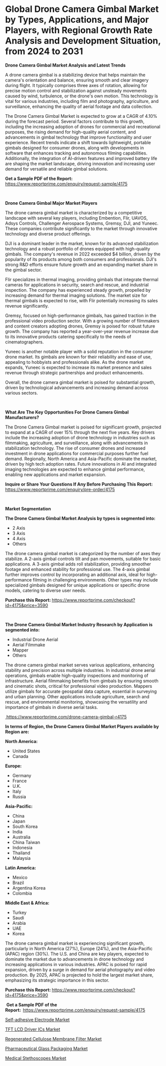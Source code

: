<p><h1>Global Drone Camera Gimbal Market by Types, Applications, and Major Players, with Regional Growth Rate Analysis and Development Situation, from 2024 to 2031</h1></p><p><strong>Drone Camera Gimbal Market Analysis and Latest Trends</strong></p>
<p><p>A drone camera gimbal is a stabilizing device that helps maintain the camera's orientation and balance, ensuring smooth and clear imagery during flight. It typically comprises three axes of rotation, allowing for precise motion control and stabilization against unsteady movements caused by wind, turbulence, or the drone's own motion. This technology is vital for various industries, including film and photography, agriculture, and surveillance, enhancing the quality of aerial footage and data collection.</p><p>The Drone Camera Gimbal Market is expected to grow at a CAGR of 4.10% during the forecast period. Several factors contribute to this growth, including the increasing adoption of drones for commercial and recreational purposes, the rising demand for high-quality aerial content, and advancements in gimbal technology that improve functionality and user experience. Recent trends indicate a shift towards lightweight, portable gimbals designed for consumer drones, along with developments in software that enhances tracking and autonomous filming capabilities. Additionally, the integration of AI-driven features and improved battery life are shaping the market landscape, driving innovation and increasing user demand for versatile and reliable gimbal solutions.</p></p>
<p><strong>Get a Sample PDF of the Report:&nbsp;</strong> <a href="https://www.reportprime.com/enquiry/request-sample/4175">https://www.reportprime.com/enquiry/request-sample/4175</a></p>
<p>&nbsp;</p>
<p><strong>Drone Camera Gimbal Major Market Players</strong></p>
<p><p>The drone camera gimbal market is characterized by a competitive landscape with several key players, including Embention, Flir, UAVOS, Adsys Controls, Challenger Aerospace Systems, Gremsy, DJI, and Yuneec. These companies contribute significantly to the market through innovative technology and diverse product offerings.</p><p>DJI is a dominant leader in the market, known for its advanced stabilization technology and a robust portfolio of drones equipped with high-quality gimbals. The company's revenue in 2022 exceeded $4 billion, driven by the popularity of its products among both consumers and professionals. DJI's strong R&D efforts ensure future growth and an expanding market share in the gimbal sector.</p><p>Flir specializes in thermal imaging, providing gimbals that integrate thermal cameras for applications in security, search and rescue, and industrial inspection. The company has experienced steady growth, propelled by increasing demand for thermal imaging solutions. The market size for thermal gimbals is expected to rise, with Flir potentially increasing its sales revenue significantly.</p><p>Gremsy, focused on high-performance gimbals, has gained traction in the professional video production sector. With a growing number of filmmakers and content creators adopting drones, Gremsy is poised for robust future growth. The company has reported a year-over-year revenue increase due to its innovative products catering specifically to the needs of cinematographers.</p><p>Yuneec is another notable player with a solid reputation in the consumer drone market. Its gimbals are known for their reliability and ease of use, appealing to hobbyists and professionals alike. As the drone market expands, Yuneec is expected to increase its market presence and sales revenue through strategic partnerships and product enhancements.</p><p>Overall, the drone camera gimbal market is poised for substantial growth, driven by technological advancements and increasing demand across various sectors.</p></p>
<p>&nbsp;</p>
<p><strong>What Are The Key Opportunities For Drone Camera Gimbal Manufacturers?</strong></p>
<p><p>The Drone Camera Gimbal market is poised for significant growth, projected to expand at a CAGR of over 15% through the next five years. Key drivers include the increasing adoption of drone technology in industries such as filmmaking, agriculture, and surveillance, along with advancements in stabilization technology. The rise of consumer drones and increased investment in drone applications for commercial purposes further fuel demand. Regionally, North America and Asia-Pacific dominate the market, driven by high tech adoption rates. Future innovations in AI and integrated imaging technologies are expected to enhance gimbal performance, enabling new applications and market expansion.</p></p>
<p><strong>Inquire or Share Your Questions If Any Before Purchasing This Report:</strong> <a href="https://www.reportprime.com/enquiry/pre-order/4175">https://www.reportprime.com/enquiry/pre-order/4175</a></p>
<p>&nbsp;</p>
<p><strong>Market Segmentation</strong></p>
<p><strong>The Drone Camera Gimbal Market Analysis by types is segmented into:</strong></p>
<p><ul><li>2 Axis</li><li>3 Axis</li><li>4 Axis</li><li>Others</li></ul></p>
<p><p>The drone camera gimbal market is categorized by the number of axes they stabilize. A 2-axis gimbal controls tilt and pan movements, suitable for basic applications. A 3-axis gimbal adds roll stabilization, providing smoother footage and enhanced stability for professional use. The 4-axis gimbal further improves control by incorporating an additional axis, ideal for high-performance filming in challenging environments. Other types may include specialized gimbals designed for unique applications or specific drone models, catering to diverse user needs.</p></p>
<p><strong>Purchase this Report:&nbsp;</strong><a href="https://www.reportprime.com/checkout?id=4175&price=3590">https://www.reportprime.com/checkout?id=4175&price=3590</a></p>
<p>&nbsp;</p>
<p><strong>The Drone Camera Gimbal Market Industry Research by Application is segmented into:</strong></p>
<p><ul><li>Industrial Drone Aerial</li><li>Aerial Filmmake</li><li>Mapper</li><li>Others</li></ul></p>
<p><p>The drone camera gimbal market serves various applications, enhancing stability and precision across multiple industries. In industrial drone aerial operations, gimbals enable high-quality inspections and monitoring of infrastructure. Aerial filmmaking benefits from gimbals by ensuring smooth and cinematic shots, critical for professional video production. Mappers utilize gimbals for accurate geospatial data capture, essential in surveying and urban planning. Other applications include agriculture, search and rescue, and environmental monitoring, showcasing the versatility and importance of gimbals in diverse aerial tasks.</p></p>
<p><a href="https://www.reportprime.com/drone-camera-gimbal-r4175">&nbsp;https://www.reportprime.com/drone-camera-gimbal-r4175</a></p>
<p><strong>In terms of Region, the Drone Camera Gimbal Market Players available by Region are:</strong></p>
<p>
    <p> <strong> North America: </strong>
        <ul>
            <li>United States</li>
            <li>Canada</li>
        </ul>
        </p> 
    <p> <strong> Europe: </strong>
        <ul>
            <li>Germany</li>
            <li>France</li>
            <li>U.K.</li>
            <li>Italy</li>
            <li>Russia</li>
        </ul>
        </p> 
    <p> <strong> Asia-Pacific: </strong>
        <ul>
            <li>China</li>
            <li>Japan</li>
            <li>South Korea</li>
            <li>India</li>
            <li>Australia</li>
            <li>China Taiwan</li>
            <li>Indonesia</li>
            <li>Thailand</li>
            <li>Malaysia</li>
        </ul>
        </p> 
    <p> <strong> Latin America: </strong>
        <ul>
            <li>Mexico</li>
            <li>Brazil</li>
            <li>Argentina Korea</li>
            <li>Colombia</li>
        </ul>
        </p> 
    <p> <strong> Middle East & Africa: </strong>
        <ul>
            <li>Turkey</li>
            <li>Saudi</li>
            <li>Arabia</li>
            <li>UAE</li>
            <li>Korea</li>
        </ul>
    </p>
    </p>
<p><p>The drone camera gimbal market is experiencing significant growth, particularly in North America (27%), Europe (24%), and the Asia-Pacific (APAC) region (30%). The U.S. and China are key players, expected to dominate the market due to advancements in drone technology and increasing applications in various industries. APAC is poised for rapid expansion, driven by a surge in demand for aerial photography and video production. By 2025, APAC is projected to hold the largest market share, emphasizing its strategic importance in this sector.</p></p>
<p><strong>Purchase this Report: </strong><a href="https://www.reportprime.com/checkout?id=4175&price=3590">https://www.reportprime.com/checkout?id=4175&price=3590</a></p>
<p>&nbsp;<strong>Get a Sample PDF of the Report:&nbsp;&nbsp;</strong><a href="https://www.reportprime.com/enquiry/request-sample/4175">https://www.reportprime.com/enquiry/request-sample/4175</a></p>
<p><strong></strong></p>
<p><p><a href="https://issuu.com/reportprime-2/docs/self-adhesive-electrode-market-size_2de1f59faa12d9">Self-adhesive Electrode Market</a></p><p><a href="https://github.com/dringals/Market-Research-Report-List-5/blob/main/tft-lcd-driver-ics-market.md">TFT LCD Driver ICs Market</a></p><p><a href="https://issuu.com/reportprime-2/docs/regenerated-cellulose-membrane-filt_536ea757ee40b9">Regenerated Cellulose Membrane Filter Market</a></p><p><a href="https://www.linkedin.com/pulse/pharmaceutical-glass-packaging-market-emerging-trends-future-yivee?trackingId=tL4mxRO%2BRlus7K7A%2F37ZvA%3D%3D">Pharmaceutical Glass Packaging Market</a></p><p><a href="https://www.linkedin.com/pulse/medical-stethoscopes-market2024-2031-industry-insights-investment-kvmle?trackingId=umDO4fBmQUe%2F5I1UhKVgyA%3D%3D">Medical Stethoscopes Market</a></p></p>